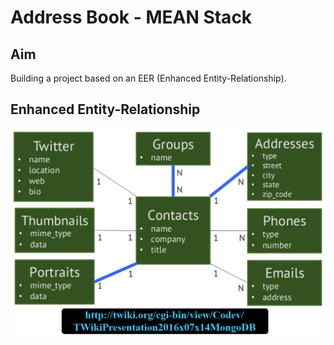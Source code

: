 # Address Book - MEAN Stack

## Aim
Building a project based on an EER (Enhanced Entity-Relationship).

## Enhanced Entity-Relationship

![alt text](assets/img/data-model-address-book.jpg)